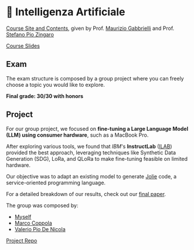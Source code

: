 # 🧠 Intelligenza Artificiale

[Course Site and Contents](https://www.unibo.it/en/study/phd-professional-masters-specialisation-schools-and-other-programmes/course-unit-catalogue/course-unit/2024/479022), given by Prof. [Maurizio Gabbrielli](https://www.unibo.it/sitoweb/maurizio.gabbrielli) and Prof. [Stefano Pio Zingaro](https://www.unibo.it/sitoweb/stefano.zingaro/)

[Course Slides](https://github.com/DavideDeRosa/cs_master/tree/main/Intelligenza_artificiale/Appunti%20organizzati)

## Exam
The exam structure is composed by a group project where you can freely choose a topic you would like to explore.

**Final grade: 30/30 with honors**

## Project
For our group project, we focused on **fine-tuning a Large Language Model (LLM) using consumer hardware**, such as a MacBook Pro. 

After exploring various tools, we found that _IBM_'s **InstructLab** ([ILAB](https://instructlab.ai/)) provided the best approach, leveraging techniques like Synthetic Data Generation (SDG), LoRa, and QLoRa to make fine-tuning feasible on limited hardware.

Our objective was to adapt an existing model to generate [Jolie](https://www.jolie-lang.org/) code, a service-oriented programming language.

For a detailed breakdown of our results, check out our [final paper](https://github.com/Murkrow02/terron-IA/blob/main/relazione/latex/main.pdf).

The group was composed by:
- [Myself](https://github.com/DavideDeRosa)
- [Marco Coppola](https://github.com/Murkrow02)
- [Valerio Pio De Nicola](https://github.com/xV4L3x)

[Project Repo](https://github.com/Murkrow02/terron-IA)